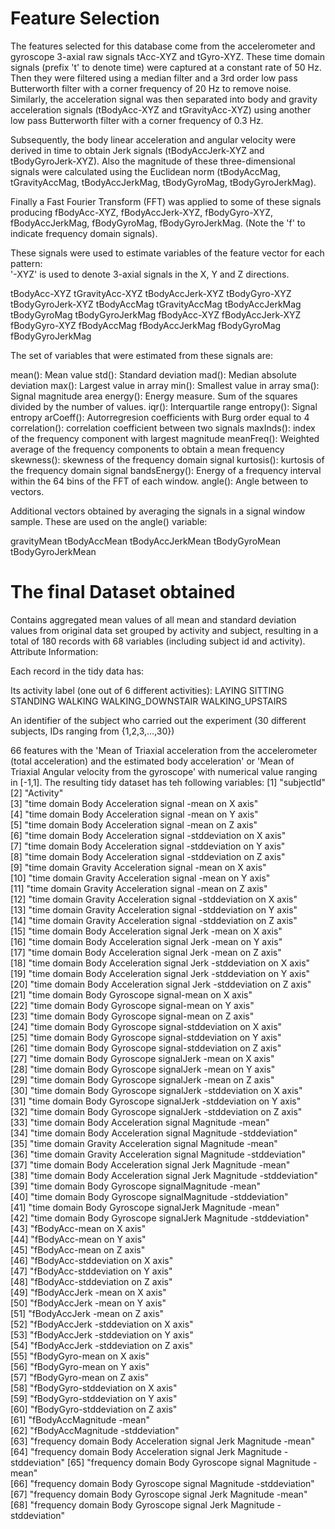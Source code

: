 Feature Selection 
=================

The features selected for this database come from the accelerometer and gyroscope 3-axial raw signals tAcc-XYZ and tGyro-XYZ. These time domain signals (prefix 't' to denote time) were captured at a constant rate of 50 Hz. Then they were filtered using a median filter and a 3rd order low pass Butterworth filter with a corner frequency of 20 Hz to remove noise. Similarly, the acceleration signal was then separated into body and gravity acceleration signals (tBodyAcc-XYZ and tGravityAcc-XYZ) using another low pass Butterworth filter with a corner frequency of 0.3 Hz. 

Subsequently, the body linear acceleration and angular velocity were derived in time to obtain Jerk signals (tBodyAccJerk-XYZ and tBodyGyroJerk-XYZ). Also the magnitude of these three-dimensional signals were calculated using the Euclidean norm (tBodyAccMag, tGravityAccMag, tBodyAccJerkMag, tBodyGyroMag, tBodyGyroJerkMag). 

Finally a Fast Fourier Transform (FFT) was applied to some of these signals producing fBodyAcc-XYZ, fBodyAccJerk-XYZ, fBodyGyro-XYZ, fBodyAccJerkMag, fBodyGyroMag, fBodyGyroJerkMag. (Note the 'f' to indicate frequency domain signals). 

These signals were used to estimate variables of the feature vector for each pattern:  
'-XYZ' is used to denote 3-axial signals in the X, Y and Z directions.

tBodyAcc-XYZ
tGravityAcc-XYZ
tBodyAccJerk-XYZ
tBodyGyro-XYZ
tBodyGyroJerk-XYZ
tBodyAccMag
tGravityAccMag
tBodyAccJerkMag
tBodyGyroMag
tBodyGyroJerkMag
fBodyAcc-XYZ
fBodyAccJerk-XYZ
fBodyGyro-XYZ
fBodyAccMag
fBodyAccJerkMag
fBodyGyroMag
fBodyGyroJerkMag

The set of variables that were estimated from these signals are: 

mean(): Mean value
std(): Standard deviation
mad(): Median absolute deviation 
max(): Largest value in array
min(): Smallest value in array
sma(): Signal magnitude area
energy(): Energy measure. Sum of the squares divided by the number of values. 
iqr(): Interquartile range 
entropy(): Signal entropy
arCoeff(): Autorregresion coefficients with Burg order equal to 4
correlation(): correlation coefficient between two signals
maxInds(): index of the frequency component with largest magnitude
meanFreq(): Weighted average of the frequency components to obtain a mean frequency
skewness(): skewness of the frequency domain signal 
kurtosis(): kurtosis of the frequency domain signal 
bandsEnergy(): Energy of a frequency interval within the 64 bins of the FFT of each window.
angle(): Angle between to vectors.

Additional vectors obtained by averaging the signals in a signal window sample. These are used on the angle() variable:

gravityMean
tBodyAccMean
tBodyAccJerkMean
tBodyGyroMean
tBodyGyroJerkMean

The final Dataset obtained
==========================
Contains aggregated mean values of all mean and standard deviation values from original data set grouped by activity and subject, resulting in a total of 180 records with 68 variables (including subject id and activity).
Attribute Information:

Each record in the tidy data has:

Its activity label (one out of 6 different activities):
LAYING
SITTING
STANDING
WALKING
WALKING_DOWNSTAIR
WALKING_UPSTAIRS

An identifier of the subject who carried out the experiment (30 different subjects, IDs ranging from {1,2,3,...,30})

66 features with the 'Mean of Triaxial acceleration from the accelerometer (total acceleration) and the estimated body acceleration' or 'Mean of Triaxial Angular velocity from the gyroscope' with numerical value ranging in [-1,1]. The resulting tidy dataset has teh following variables:
 [1] "subjectId"                                                             
 [2] "Activity"                                                              
 [3] "time domain Body Acceleration signal -mean on X axis"                  
 [4] "time domain Body Acceleration signal -mean on Y axis"                  
 [5] "time domain Body Acceleration signal -mean on Z axis"                  
 [6] "time domain Body Acceleration signal -stddeviation on X axis"          
 [7] "time domain Body Acceleration signal -stddeviation on Y axis"          
 [8] "time domain Body Acceleration signal -stddeviation on Z axis"          
 [9] "time domain Gravity Acceleration signal -mean on X axis"               
[10] "time domain Gravity Acceleration signal -mean on Y axis"               
[11] "time domain Gravity Acceleration signal -mean on Z axis"               
[12] "time domain Gravity Acceleration signal -stddeviation on X axis"       
[13] "time domain Gravity Acceleration signal -stddeviation on Y axis"       
[14] "time domain Gravity Acceleration signal -stddeviation on Z axis"       
[15] "time domain Body Acceleration signal Jerk -mean on X axis"             
[16] "time domain Body Acceleration signal Jerk -mean on Y axis"             
[17] "time domain Body Acceleration signal Jerk -mean on Z axis"             
[18] "time domain Body Acceleration signal Jerk -stddeviation on X axis"     
[19] "time domain Body Acceleration signal Jerk -stddeviation on Y axis"     
[20] "time domain Body Acceleration signal Jerk -stddeviation on Z axis"     
[21] "time domain Body Gyroscope signal-mean on X axis"                      
[22] "time domain Body Gyroscope signal-mean on Y axis"                      
[23] "time domain Body Gyroscope signal-mean on Z axis"                      
[24] "time domain Body Gyroscope signal-stddeviation on X axis"              
[25] "time domain Body Gyroscope signal-stddeviation on Y axis"              
[26] "time domain Body Gyroscope signal-stddeviation on Z axis"              
[27] "time domain Body Gyroscope signalJerk -mean on X axis"                 
[28] "time domain Body Gyroscope signalJerk -mean on Y axis"                 
[29] "time domain Body Gyroscope signalJerk -mean on Z axis"                 
[30] "time domain Body Gyroscope signalJerk -stddeviation on X axis"         
[31] "time domain Body Gyroscope signalJerk -stddeviation on Y axis"         
[32] "time domain Body Gyroscope signalJerk -stddeviation on Z axis"         
[33] "time domain Body Acceleration signal Magnitude -mean"                  
[34] "time domain Body Acceleration signal Magnitude -stddeviation"          
[35] "time domain Gravity Acceleration signal Magnitude -mean"               
[36] "time domain Gravity Acceleration signal Magnitude -stddeviation"       
[37] "time domain Body Acceleration signal Jerk Magnitude -mean"             
[38] "time domain Body Acceleration signal Jerk Magnitude -stddeviation"     
[39] "time domain Body Gyroscope signalMagnitude -mean"                      
[40] "time domain Body Gyroscope signalMagnitude -stddeviation"              
[41] "time domain Body Gyroscope signalJerk Magnitude -mean"                 
[42] "time domain Body Gyroscope signalJerk Magnitude -stddeviation"         
[43] "fBodyAcc-mean on X axis"                                               
[44] "fBodyAcc-mean on Y axis"                                               
[45] "fBodyAcc-mean on Z axis"                                               
[46] "fBodyAcc-stddeviation on X axis"                                       
[47] "fBodyAcc-stddeviation on Y axis"                                       
[48] "fBodyAcc-stddeviation on Z axis"                                       
[49] "fBodyAccJerk -mean on X axis"                                          
[50] "fBodyAccJerk -mean on Y axis"                                          
[51] "fBodyAccJerk -mean on Z axis"                                          
[52] "fBodyAccJerk -stddeviation on X axis"                                  
[53] "fBodyAccJerk -stddeviation on Y axis"                                  
[54] "fBodyAccJerk -stddeviation on Z axis"                                  
[55] "fBodyGyro-mean on X axis"                                              
[56] "fBodyGyro-mean on Y axis"                                              
[57] "fBodyGyro-mean on Z axis"                                              
[58] "fBodyGyro-stddeviation on X axis"                                      
[59] "fBodyGyro-stddeviation on Y axis"                                      
[60] "fBodyGyro-stddeviation on Z axis"                                      
[61] "fBodyAccMagnitude -mean"                                               
[62] "fBodyAccMagnitude -stddeviation"                                       
[63] "frequency domain Body Acceleration signal Jerk Magnitude -mean"        
[64] "frequency domain Body Acceleration signal Jerk Magnitude -stddeviation"
[65] "frequency domain Body Gyroscope signal Magnitude -mean"                
[66] "frequency domain Body Gyroscope signal Magnitude -stddeviation"        
[67] "frequency domain Body Gyroscope signal Jerk Magnitude -mean"           
[68] "frequency domain Body Gyroscope signal Jerk Magnitude -stddeviation"   
